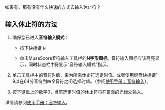 如果有，那有没有什么快速的方式去输入休止符？
## 输入休止符的方法

1. 确保您已进入**音符输入模式**：

	- 按下快捷键 <kbd><kbd>N</kbd></kbd>

	- 单击MuseScore音符输入工具栏的**N字形图标**。音符输入图标应该高亮显示，同时状态栏中将显示“音符输入模式”指示。

2. 单击工具栏中的音符时值，来为所需休止符选定时值。或者使用键盘快捷键1–9以在64分音符到四全音符之间选择时值。（参阅[使用手册：音符输入](https://musescore.org/node/278615#keyboard)）。

3. 按下键盘上的数字0，当前选定时值的休止符将在谱面的光标处输入。

详情请参阅[使用手册：音符输入](https://musescore.org/node/278615)。
